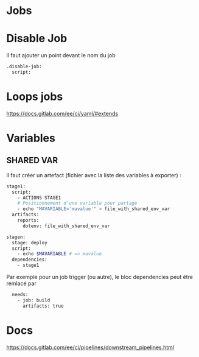 # Jobs 
# Disable Job
Il faut ajouter un point devant le nom du job
```bash
.disable-job:
  script:
```
# Loops jobs 
https://docs.gitlab.com/ee/ci/yaml/#extends

# Variables 
## SHARED VAR
Il faut créer un artefact (fichier avec la liste des variables à exporter) : 
```bash
stage1:
  script:
    - ACTIONS STAGE1
    # Positionnement d'une variable pour partage
    - echo "MAVARIABLE='mavalue'" > file_with_shared_env_var
  artifacts:
    reports:
      dotenv: file_with_shared_env_var

stagen:
  stage: deploy
  script:
    - echo $MAVARIABLE # => mavalue
  dependencies:
    - stage1
```
Par exemple pour un job trigger (ou autre), le bloc dependencies peut être remlacé par 
```bash
  needs:
    - job: build
      artifacts: true
```

# Docs
https://docs.gitlab.com/ee/ci/pipelines/downstream_pipelines.html

